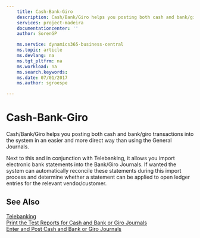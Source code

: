 ```yaml
---
    title: Cash-Bank-Giro
    description: Cash/Bank/Giro helps you posting both cash and bank/giro transactions into the system in an easier and more direct way than using the General Journals.
    services: project-madeira    
    documentationcenter: ''
    author: SorenGP

    ms.service: dynamics365-business-central
    ms.topic: article
    ms.devlang: na
    ms.tgt_pltfrm: na
    ms.workload: na
    ms.search.keywords:
    ms.date: 07/01/2017
    ms.author: sgroespe

---
```

# Cash-Bank-Giro
Cash/Bank/Giro helps you posting both cash and bank/giro transactions into the system in an easier and more direct way than using the General Journals.  

 Next to this and in conjunction with Telebanking, it allows you import electronic bank statements into the Bank/Giro Journals. If wanted the system can automatically reconcile these statements during this import process and determine whether a statement can be applied to open ledger entries for the relevant vendor/customer.  

## See Also  
 [Telebanking](telebanking.md)   
 [Print the Test Reports for Cash and Bank or Giro Journals](how-to-print-the-test-reports-for-cash-and-bank-or-giro-journals.md)   
 [Enter and Post Cash and Bank or Giro Journals](how-to-enter-and-post-cash-and-bank-or-giro-journals.md)
